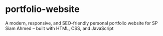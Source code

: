 # portfolio-website
A modern, responsive, and SEO-friendly personal portfolio website for SP Siam Ahmed – built with HTML, CSS, and JavaScript
